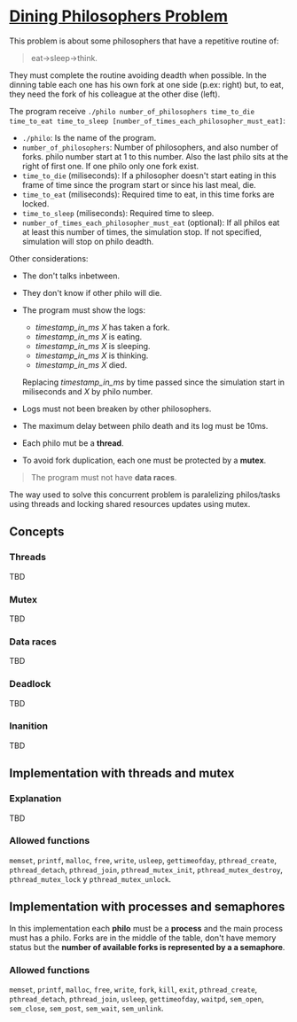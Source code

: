 # [Dining Philosophers Problem](https://en.wikipedia.org/wiki/Dining_philosophers_problem)
This problem is about some philosophers that have a repetitive routine of:

> eat->sleep->think.
 
They must complete the routine avoiding deadth when possible.
In the dinning table each one has his own fork at one side (p.ex: right)
but, to eat, they need the fork of his colleague at the other dise (left).

The program receive `./philo number_of_philosophers time_to_die time_to_eat
time_to_sleep [number_of_times_each_philosopher_must_eat]`:
- `./philo`: Is the name of the program.
- `number_of_philosophers`: Number of philosophers, and also number of forks.
	philo number start at 1 to this number. Also the last philo sits at 
	the right of first one. If one philo only one fork exist.
- `time_to_die` (miliseconds): If a philosopher doesn't start eating in this
   frame of time since the program start or since his last meal, die.
- `time_to_eat` (miliseconds): Required time to eat, in this time forks are
	locked.
- `time_to_sleep` (miliseconds): Required time to sleep.
- `number_of_times_each_philosopher_must_eat` (optional): If all philos
	eat at least this number of times, the simulation stop. If not specified,
	simulation will stop on philo deadth.

Other considerations:
- The don't talks inbetween.
- They don't know if other philo will die.
- The program must show the logs:
	- *timestamp_in_ms* *X* has taken a fork.
	- *timestamp_in_ms* *X* is eating.
	- *timestamp_in_ms* *X* is sleeping.
	- *timestamp_in_ms* *X* is thinking.
	- *timestamp_in_ms* *X* died.
   
	Replacing *timestamp_in_ms* by time passed since the simulation start
	in miliseconds and *X* by philo number.
- Logs must not been breaken by other philosophers.
- The maximum delay between philo death and its log must be 10ms.
- Each philo mut be a **thread**.
- To avoid fork duplication, each one must be protected by a **mutex**. 
> The program must not have **data races**.

The way used to solve this concurrent problem is paralelizing philos/tasks
using threads and locking shared resources updates using mutex.

## Concepts
### Threads
TBD
### Mutex
TBD
### Data races
TBD
### Deadlock
TBD
### Inanition
TBD

## Implementation with threads and mutex
### Explanation
TBD
### Allowed functions
`memset`, `printf`, `malloc`, `free`, `write`, `usleep`, `gettimeofday`, 
`pthread_create`, `pthread_detach`, `pthread_join`, `pthread_mutex_init`,
`pthread_mutex_destroy`, `pthread_mutex_lock` y `pthread_mutex_unlock`.

## Implementation with processes and semaphores
In this implementation each **philo** must be a **process** and the main 
process must has a philo. Forks are in the middle of the table, don't have 
memory status but the **number of available forks is represented by a
a semaphore**.
### Allowed functions
`memset`, `printf`, `malloc`, `free`, `write`, `fork`, `kill`, `exit`, 
`pthread_create`, `pthread_detach`, `pthread_join`, `usleep`, `gettimeofday`, 
`waitpd`, `sem_open`, `sem_close`, `sem_post`, `sem_wait`, `sem_unlink`.


